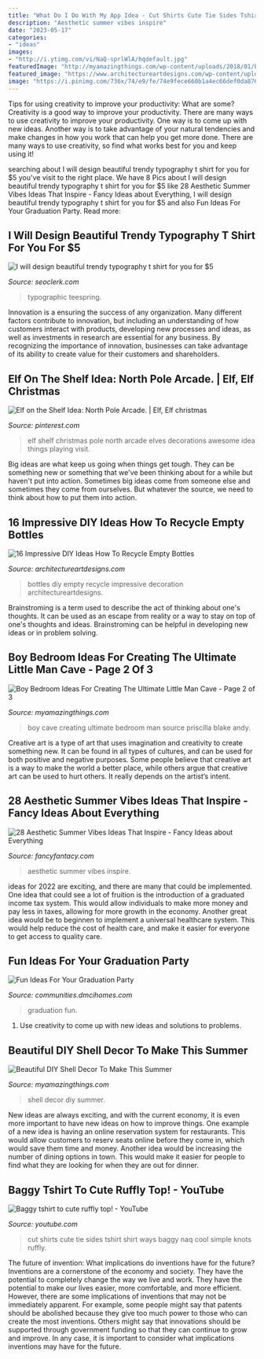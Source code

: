 ```yaml
---
title: "What Do I Do With My App Idea - Cut Shirts Cute Tie Sides Tshirt Shirt Ways Baggy Naq Cool Simple Knots Ruffly"
description: "Aesthetic summer vibes inspire"
date: "2023-05-17"
categories:
- "ideas"
images:
- "http://i.ytimg.com/vi/NaQ-sprlWlA/hqdefault.jpg"
featuredImage: "http://myamazingthings.com/wp-content/uploads/2018/01/boys-room-ideas-10-.jpg"
featured_image: "https://www.architectureartdesigns.com/wp-content/uploads/2013/03/decoration-bottles-diy-ArchitectureArtDesigns-14.jpg"
image: "https://i.pinimg.com/736x/74/e9/fe/74e9fece660b1a4ec66def0da8766e3e.jpg"
---
```



Tips for using creativity to improve your productivity: What are some?
Creativity is a good way to improve your productivity. There are many ways to use creativity to improve your productivity. One way is to come up with new ideas. Another way is to take advantage of your natural tendencies and make changes in how you work that can help you get more done. There are many ways to use creativity, so find what works best for you and keep using it!

	

		
searching about I will design beautiful trendy typography t shirt for you for $5 you've visit to the right place. We have 8 Pics about I will design beautiful trendy typography t shirt for you for $5 like 28 Aesthetic Summer Vibes Ideas That Inspire - Fancy Ideas about Everything, I will design beautiful trendy typography t shirt for you for $5 and also Fun Ideas For Your Graduation Party. Read more:
		
    
## I Will Design Beautiful Trendy Typography T Shirt For You For $5

<img loading=lazy src="https://www.seoclerk.com/pics/000/960/637/61b0bee302b13cae59f16a87acdb1261.jpg" onerror="this.onerror=null;this.src='https://tse1.mm.bing.net/th?id=OIP.YbC-4wKxPK5Z8WqHrNsSYQHaE-&amp;pid=15.1';" alt="I will design beautiful trendy typography t shirt for you for $5">

_Source: seoclerk.com_

>typographic teespring. 

	

Innovation is a ensuring the success of any organization. Many different factors contribute to innovation, but including an understanding of how customers interact with products, developing new processes and ideas, as well as investments in research are essential for any business. By recognizing the importance of innovation, businesses can take advantage of its ability to create value for their customers and shareholders.

    
## Elf On The Shelf Idea: North Pole Arcade. | Elf, Elf Christmas

<img loading=lazy src="https://i.pinimg.com/736x/74/e9/fe/74e9fece660b1a4ec66def0da8766e3e.jpg" onerror="this.onerror=null;this.src='https://tse1.mm.bing.net/th?id=OIP.ntvasbqX7n91goy-d9B6vAHaLH&amp;pid=15.1';" alt="Elf on the Shelf Idea: North Pole Arcade. | Elf, Elf christmas">

_Source: pinterest.com_

>elf shelf christmas pole north arcade elves decorations awesome idea things playing visit. 

	

Big ideas are what keep us going when things get tough. They can be something new or something that we've been thinking about for a while but haven't put into action. Sometimes big ideas come from someone else and sometimes they come from ourselves. But whatever the source, we need to think about how to put them into action.

    
## 16 Impressive DIY Ideas How To Recycle Empty Bottles

<img loading=lazy src="https://www.architectureartdesigns.com/wp-content/uploads/2013/03/decoration-bottles-diy-ArchitectureArtDesigns-14.jpg" onerror="this.onerror=null;this.src='https://tse1.mm.bing.net/th?id=OIP.pjZn0FNMfvY0taDydgX2CAHaJ6&amp;pid=15.1';" alt="16 Impressive DIY Ideas How To Recycle Empty Bottles">

_Source: architectureartdesigns.com_

>bottles diy empty recycle impressive decoration architectureartdesigns. 

	

Brainstroming is a term used to describe the act of thinking about one's thoughts. It can be used as an escape from reality or a way to stay on top of one's thoughts and ideas. Brainstroming can be helpful in developing new ideas or in problem solving.

    
## Boy Bedroom Ideas For Creating The Ultimate Little Man Cave - Page 2 Of 3

<img loading=lazy src="http://myamazingthings.com/wp-content/uploads/2018/01/boys-room-ideas-10-.jpg" onerror="this.onerror=null;this.src='https://tse1.mm.bing.net/th?id=OIP.Wc9LFU854-bvUID7OtTyJwHaKX&amp;pid=15.1';" alt="Boy Bedroom Ideas For Creating The Ultimate Little Man Cave - Page 2 of 3">

_Source: myamazingthings.com_

>boy cave creating ultimate bedroom man source priscilla blake andy. 

	

Creative art is a type of art that uses imagination and creativity to create something new. It can be found in all types of cultures, and can be used for both positive and negative purposes. Some people believe that creative art is a way to make the world a better place, while others argue that creative art can be used to hurt others. It really depends on the artist’s intent.

    
## 28 Aesthetic Summer Vibes Ideas That Inspire - Fancy Ideas About Everything

<img loading=lazy src="https://fancyfantacy.com/wp-content/uploads/2020/05/Aesthetic-Summer-Vibes-Ideas-That-Inspire-16.jpg" onerror="this.onerror=null;this.src='https://tse2.mm.bing.net/th?id=OIP.pNwhATvVlKw8g_CHtCQjKAHaLI&amp;pid=15.1';" alt="28 Aesthetic Summer Vibes Ideas That Inspire - Fancy Ideas about Everything">

_Source: fancyfantacy.com_

>aesthetic summer vibes inspire. 

	

ideas for 2022 are exciting, and there are many that could be implemented. One idea that could see a lot of fruition is the introduction of a graduated income tax system. This would allow individuals to make more money and pay less in taxes, allowing for more growth in the economy. Another great idea would be to beginnen to implement a universal healthcare system. This would help reduce the cost of health care, and make it easier for everyone to get access to quality care.

    
## Fun Ideas For Your Graduation Party

<img loading=lazy src="https://communities.dmcihomes.com/wp-content/uploads/2015/03/graduation-food-ideas.jpg" onerror="this.onerror=null;this.src='https://tse3.mm.bing.net/th?id=OIP.UHToK7XT43exBI32VBc7rgHaJ3&amp;pid=15.1';" alt="Fun Ideas For Your Graduation Party">

_Source: communities.dmcihomes.com_

>graduation fun. 

	

1. Use creativity to come up with new ideas and solutions to problems.

    
## Beautiful DIY Shell Decor To Make This Summer

<img loading=lazy src="http://myamazingthings.com/wp-content/uploads/2017/06/diy-shell-decor-5.jpg" onerror="this.onerror=null;this.src='https://tse4.mm.bing.net/th?id=OIP.7gvNohyd1lTDBa8F1kSoTAHaGq&amp;pid=15.1';" alt="Beautiful DIY Shell Decor To Make This Summer">

_Source: myamazingthings.com_

>shell decor diy summer. 

	

New ideas are always exciting, and with the current economy, it is even more important to have new ideas on how to improve things. One example of a new idea is having an online reservation system for restaurants. This would allow customers to reserv seats online before they come in, which would save them time and money. Another idea would be increasing the number of dining options in town. This would make it easier for people to find what they are looking for when they are out for dinner.

    
## Baggy Tshirt To Cute Ruffly Top! - YouTube

<img loading=lazy src="http://i.ytimg.com/vi/NaQ-sprlWlA/hqdefault.jpg" onerror="this.onerror=null;this.src='https://tse2.mm.bing.net/th?id=OIP.EkZ92bBFlhaXI5kzcff0JgHaFj&amp;pid=15.1';" alt="Baggy tshirt to cute ruffly top! - YouTube">

_Source: youtube.com_

>cut shirts cute tie sides tshirt shirt ways baggy naq cool simple knots ruffly. 

	

The future of invention: What implications do inventions have for the future?
Inventions are a cornerstone of the economy and society. They have the potential to completely change the way we live and work. They have the potential to make our lives easier, more comfortable, and more efficient. However, there are some implications of inventions that may not be immediately apparent. For example, some people might say that patents should be abolished because they give too much power to those who can create the most inventions. Others might say that innovations should be supported through government funding so that they can continue to grow and improve. In any case, it is important to consider what implications inventions may have for the future.

